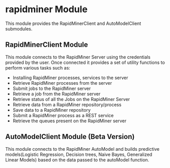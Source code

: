 # rapidminer Module

This module provides the RapidMinerClient and AutoModelClient submodules.

## RapidMinerClient Module

This module connects to the RapidMiner Server using the credentials provided by the user. Once connected it provides a set of utility functions to perform various tasks such as:

* Installing RapidMiner processes, services to the server
* Retrieve RapidMiner processes from the server
* Submit jobs to the RapidMiner server
* Retrieve a job from the RapidMiner server
* Retrieve status of all the Jobs on the RapidMiner Server
* Retrieve data from a RapidMiner repository/process
* Save data to a RapidMiner repository
* Submit a RapidMiner process as a REST service
* Retrieve the queues present on the RapidMiner server

## AutoModelClient Module (Beta Version)

This module connects to the RapidMiner AutoModel and builds predictive models(Logistic Regression, Decision trees, Naive Bayes, Generalized Linear Models) based on the data passed to the autoModel function.
